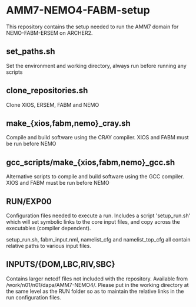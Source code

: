 # AMM7-NEMO4-FABM-setup

This repository contains the setup needed to run the AMM7 domain for NEMO-FABM-ERSEM on ARCHER2. 

set_paths.sh
------------
Set the environment and working directory, always run before running any scripts

clone_repositories.sh
---------------------
Clone XIOS, ERSEM, FABM and NEMO

make_{xios,fabm,nemo}_cray.sh
----------------------------
Compile and build software using the CRAY compiler. XIOS and FABM must be run before NEMO

gcc_scripts/make_{xios,fabm,nemo}_gcc.sh
----------------------------
Alternative scripts to compile and build software using the GCC compiler. XIOS and FABM must be run before NEMO

RUN/EXP00
---------
Configuration files needed to execute a run. Includes a script 'setup_run.sh' which will set symbolic links to the core input files, and copy across the executables (compiler dependent). 

setup_run.sh, fabm_input.nml, namelist_cfg and namelist_top_cfg all contain relative paths to various input files. 

INPUTS/{DOM,LBC,RIV,SBC}
------------------------
Contains larger netcdf files not included with the repository. Available from /work/n01/n01/dapa/AMM7-NEMO4/. Please put in the working directory at the same level as the RUN folder so as to maintain the relative links in the run configuration files. 
